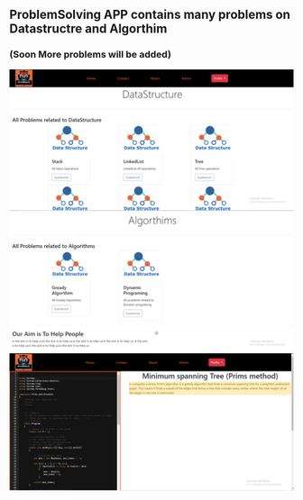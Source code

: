 ## ProblemSolving  APP contains many problems on Datastructre and Algorthim
### (Soon More problems will be added)
<img src="1.PNG">

<img src="2.PNG">

<img src="3.PNG">
